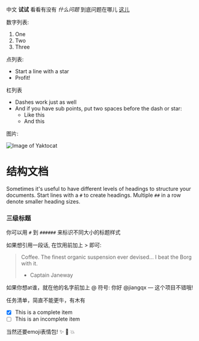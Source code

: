中文 **试试** 看看有没有 *什么问题* 到底问题在哪儿 [这儿](http://google.com)

数字列表:

1. One
2. Two
3. Three

点列表:

* Start a line with a star
* Profit!

杠列表

- Dashes work just as well
- And if you have sub points, put two spaces before the dash or star:
  - Like this
  - And this

图片:

![Image of Yaktocat](https://octodex.github.com/images/yaktocat.png)

# 结构文档

Sometimes it's useful to have different levels of headings to structure your documents. Start lines with a `#` to create headings. Multiple `##` in a row denote smaller heading sizes.

### 三级标题

你可以用 `#` 到 `######` 来标识不同大小的标题样式

如果想引用一段话, 在饮用前加上 > 即可:

> Coffee. The finest organic suspension ever devised... I beat the Borg with it.
> - Captain Janeway

如果你想at谁，就在他的名字前加上 @ 符号: 你好 @jiangqx — 这个项目不错哦!

任务清单，简直不能更牛，有木有

- [x] This is a complete item
- [ ] This is an incomplete item

当然还要emoji表情包! :sparkles: :camel: :boom: